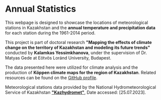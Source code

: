 # Annual Statistics

This webpage is designed to showcase the locations of meteorological stations in Kazakhstan and the **annual temperature and precipitation data** for each station during the 1961-2014 period.

This project is part of doctoral research **"Mapping the effects of climate change on the territory of Kazakhstan and modeling its future trends"** conducted by **Kalamkas Yessimkhanova**, under the supervision of Dr. Matyas Gede at Eötvös Loránd University, Budapest.

The data presented here were utilized for climate analysis and the production of **Köppen climate maps for the region of Kazakhstan**. Related resources can be found on the [GitHub profile](https://github.com/yessimkhanova?tab=repositories).

Meteorological stations data provided by the National Hydrometeorological Service of Kazakhstan [**"Kazhydromet"**](https://www.kazhydromet.kz/), Date accessed: [25.07.2023].
